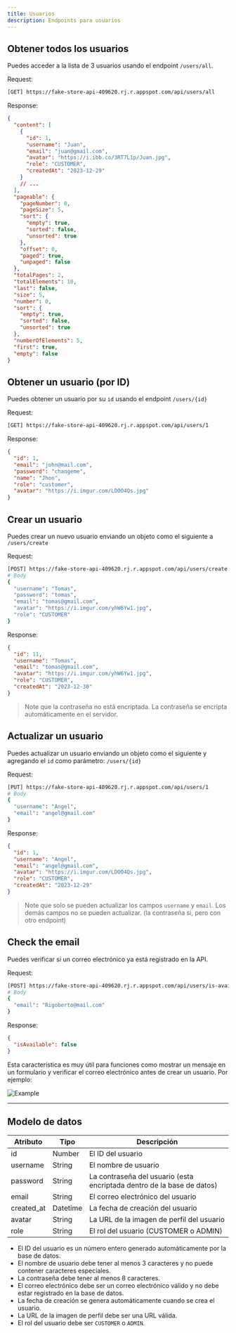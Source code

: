 ```yaml
---
title: Usuarios
description: Endpoints para usuarios
---
```


## Obtener todos los usuarios

Puedes acceder a la lista de 3 usuarios usando el endpoint `/users/all`.

Request:

```sh
[GET] https://fake-store-api-409620.rj.r.appspot.com/api/users/all
```

Response:

```json
{
  "content": [
    {
      "id": 1,
      "username": "Juan",
      "email": "juan@gmail.com",
      "avatar": "https://i.ibb.co/3RT7L1p/Juan.jpg",
      "role": "CUSTOMER",
      "createdAt": "2023-12-29"
    }
    // ...
  ],
  "pageable": {
    "pageNumber": 0,
    "pageSize": 5,
    "sort": {
      "empty": true,
      "sorted": false,
      "unsorted": true
    },
    "offset": 0,
    "paged": true,
    "unpaged": false
  },
  "totalPages": 2,
  "totalElements": 10,
  "last": false,
  "size": 5,
  "number": 0,
  "sort": {
    "empty": true,
    "sorted": false,
    "unsorted": true
  },
  "numberOfElements": 5,
  "first": true,
  "empty": false
}
```

## Obtener un usuario (por ID)

Puedes obtener un usuario por su `id` usando el endpoint `/users/{id}`

Request:

```sh
[GET] https://fake-store-api-409620.rj.r.appspot.com/api/users/1
```

Response:

```json
{
  "id": 1,
  "email": "john@mail.com",
  "password": "changeme",
  "name": "Jhon",
  "role": "customer",
  "avatar": "https://i.imgur.com/LDOO4Qs.jpg"
}
```

## Crear un usuario

Puedes crear un nuevo usuario enviando un objeto como el siguiente a `/users/create`

Request:

```sh
[POST] https://fake-store-api-409620.rj.r.appspot.com/api/users/create
# Body
{
  "username": "Tomas",
  "password": "tomas",
  "email": "tomas@gmail.com",
  "avatar": "https://i.imgur.com/yhW6Yw1.jpg",
  "role": "CUSTOMER"
}
```

Response:

```json
{
  "id": 11,
  "username": "Tomas",
  "email": "tomas@gmail.com",
  "avatar": "https://i.imgur.com/yhW6Yw1.jpg",
  "role": "CUSTOMER",
  "createdAt": "2023-12-30"
}
```

> Note que la contraseña no está encriptada. La contraseña se encripta automáticamente en el servidor.

## Actualizar un usuario

Puedes actualizar un usuario enviando un objeto como el siguiente y agregando el `id` como parámetro: `/users/{id}`

Request:

```sh
[PUT] https://fake-store-api-409620.rj.r.appspot.com/api/users/1
# Body
{
  "username": "Angel",
  "email": "angel@gmail.com"
}
```

Response:

```json
{
  "id": 1,
  "username": "Angel",
  "email": "angel@gmail.com",
  "avatar": "https://i.imgur.com/LDOO4Qs.jpg",
  "role": "CUSTOMER",
  "createdAt": "2023-12-29"
}
```

> Note que solo se pueden actualizar los campos `username` y `email`. Los demás campos no se pueden actualizar. (la contraseña si, pero con otro endpoint)

## Check the email

Puedes verificar si un correo electrónico ya está registrado en la API.

Request:

```sh
[POST] https://fake-store-api-409620.rj.r.appspot.com/api/users/is-available
# Body
{
  "email": "Rigoberto@mail.com"
}
```

Response:

```json
{
  "isAvailable": false
}
```

Esta característica es muy útil para funciones como mostrar un mensaje en un formulario y verificar el correo electrónico antes de crear un usuario. Por ejemplo:

![Example](https://i.ibb.co/6HgnHfw/danger.jpg)

---

## Modelo de datos

| Atributo   | Tipo     | Descripción                                                            |
| ---------- | -------- | ---------------------------------------------------------------------- |
| id         | Number   | El ID del usuario                                                      |
| username   | String   | El nombre de usuario                                                   |
| password   | String   | La contraseña del usuario (esta encriptada dentro de la base de datos) |
| email      | String   | El correo electrónico del usuario                                      |
| created_at | Datetime | La fecha de creación del usuario                                       |
| avatar     | String   | La URL de la imagen de perfil del usuario                              |
| role       | String   | El rol del usuario (CUSTOMER o ADMIN)                                  |


* El ID del usuario es un número entero generado automáticamente por la base de datos.
* El nombre de usuario debe tener al menos 3 caracteres y no puede contener caracteres especiales.
* La contraseña debe tener al menos 8 caracteres.
* El correo electrónico debe ser un correo electrónico válido y no debe estar registrado en la base de datos.
* La fecha de creación se genera automáticamente cuando se crea el usuario.
* La URL de la imagen de perfil debe ser una URL válida.
* El rol del usuario debe ser `CUSTOMER` o `ADMIN`.

